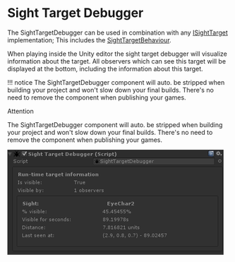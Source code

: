 # Sight Target Debugger

The SightTargetDebugger can be used in combination with any  [ISightTarget](../Components/ISightTarget.md)  implementation; This includes the  [SightTargetBehaviour](../Components/SightTarget.md).

When playing inside the Unity editor the sight target debugger will visualize information about the target. All observers which can see this target will be displayed at the bottom, including the information about this target.

!!! notice
	The SightTargetDebugger component will auto. be stripped when building your project and won't slow down your final builds. There's no need to remove the component when publishing your games.

<div class="admonition attention">
	<p class="first admonition-title">Attention</p>
	<p class="last">
		The SightTargetDebugger component will auto. be stripped when building your project and won't slow down your final builds. There's no need to remove the component when publishing your games.
	</p>
</div>

![](Assets/SightTargetDebugger.png)